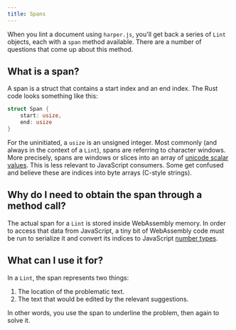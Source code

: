 ```yaml
---
title: Spans
---
```


When you lint a document using `harper.js`, you'll get back a series of `Lint` objects, each with a `span` method available.
There are a number of questions that come up about this method.

## What is a span?

A span is a struct that contains a start index and an end index.
The Rust code looks something like this:

```rust
struct Span {
    start: usize,
    end: usize
}
```

For the uninitiated, a `usize` is an unsigned integer.
Most commonly (and always in the context of a `Lint`), spans are referring to character windows.
More precisely, spans are windows or slices into an array of [unicode scalar values](https://www.unicode.org/glossary/#unicode_scalar_value).
This is less relevant to JavaScript consumers.
Some get confused and believe these are indices into byte arrays (C-style strings).

##  Why do I need to obtain the span through a method call?

The actual span for a `Lint` is stored inside WebAssembly memory.
In order to access that data from JavaScript, a tiny bit of WebAssembly code must be run to serialize it and convert its indices to JavaScript [number types](https://developer.mozilla.org/en-US/docs/Web/JavaScript/Reference/Global_Objects/Number).

## What can I use it for?

In a `Lint`, the span represents two things:

1. The location of the problematic text.
1. The text that would be edited by the relevant suggestions.

In other words, you use the span to underline the problem, then again to solve it.
